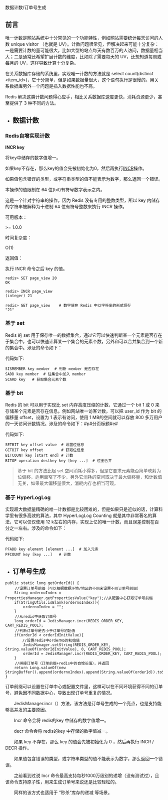 数据计数/订单号生成

## 前言

唯一计数是网站系统中十分常见的一个功能特性，例如网站需要统计每天访问的人数 unique visitor ​（也就是 UV）。计数问题很常见，但解决起来可能十分复杂：一是需要计数的量可能很大，比如大型的站点每天有数百万的人访问，数据量相当大；二是通常还希望扩展计数的维度，比如除了需要每天的 UV，还想知道每周或每月的 UV，这样导致计算十分复杂。

在关系数据库存储的系统里，实现唯一计数的方法就是 select count(distinct <item_id>)，它十分简单，但是如果数据量很大，这个语句执行是很慢的。用关系数据库另外一个问题是插入数据性能也不高。

Redis 解决这类计数问题得心应手，相比关系数据库速度更快，消耗资源更少，甚至提供了 3 种不同的方法。

* ## 数据计数

### Redis自增实现计数

**INCR key**

将key中储存的数字值增一。

如果key不存在，那么key的值会先被初始化为0，然后再执行[INCR](http://doc.redisfans.com/string/incr.html#incr)操作。

如果值包含错误的类型，或字符串类型的值不能表示为数字，那么返回一个错误。

本操作的值限制在 64 位\(bit\)有符号数字表示之内。

这是一个针对字符串的操作，因为 Redis 没有专用的整数类型，所以 key 内储存的字符串被解释为十进制 64 位有符号整数来执行 INCR 操作。

可用版本：

&gt;= 1.0.0

时间复杂度：

O\(1\)

返回值：

执行 INCR 命令之后 key 的值。

```
redis> SET page_view 20
OK

redis> INCR page_view
(integer) 21

redis> GET page_view    # 数字值在 Redis 中以字符串的形式保存
"21"
```
### 基于 set

Redis 的 set 用于保存唯一的数据集合，通过它可以快速判断某一个元素是否存在于集合中，也可以快速计算某一个集合的元素个数，另外和可以合并集合到一个新的集合中。涉及的命令如下：

代码如下:
```
SISMEMBER key member  # 判断 member 是否存在
SADD key member  # 往集合中加入 member
SCARD key   # 获取集合元素个数 
```
### 基于 bit

Redis 的 bit 可以用于实现比 set 内存高度压缩的计数，它通过一个 bit 1 或 0 来存储某个元素是否存在信息。例如网站唯一访客计数，可以把 user_id 作为 bit 的偏移量 offset，设置为 1 表示有访问，使用 1 MB的空间就可以存放 800 多万用户的一天访问计数情况。涉及的命令如下：#p#分页标题#e#

代码如下:

```
SETBIT key offset value  # 设置位信息
GETBIT key offset        # 获取位信息
BITCOUNT key [start end] # 计数
BITOP operation destkey key [key ...]  # 位图合并 
```
 
>基于 bit 的方法比起 set 空间消耗小得多，但是它要求元素能否简单映射为位偏移，适用面窄了不少，另外它消耗的空间取决于最大偏移量，和计数值无关，如果最大偏移量很大，消耗内存也相当可观。

### 基于 HyperLogLog
实现超大数据量精确的唯一计数都是比较困难的，但是如果只是近似的话，计算科学里有很多高效的算法，其中 HyperLogLog Counting 就是其中非常著名的算法，它可以仅仅使用 12 k左右的内存，实现上亿的唯一计数，而且误差控制在百分之一左右。涉及的命令如下：

代码如下:

```
PFADD key element [element ...]  # 加入元素
PFCOUNT key [key ...]   # 计数
```

* ## 订单号生成

```
public static long getOrderId() {
　　 //设置订单号前缀（可以根据数据环境/地区的不同来设置不同订单号前缀）
    String ordernoIndex = PropertiesManager.getPropertiesValue("key");//从配置中心获取订单号前缀
    if(StringUtils.isBlank(ordernoIndex)){
        ordernoIndex = "";
    }
　　 //从redis中获取订单号
    long orderId = JedisManager.incr(REDIS_ORDER_KEY, CART_REDIS_POOL);
　　 //判断订单号是否小于订单号初始值
    if(orderId < orderIdInitValue){
　　　　 //设置redis中orderNo的初始值
        JedisManager.setString(REDIS_ORDER_KEY, String.valueOf(orderIdInitValue), 0, CART_REDIS_POOL);
        orderId = JedisManager.incr(REDIS_ORDER_KEY, CART_REDIS_POOL);
    }
　　 //拼接订单号（订单前缀+redis中的自增长值），并返回
    return Long.valueOf(new StringBuffer().append(ordernoIndex).append(String.valueOf(orderId)).toString());
}
```
订单前缀可以设置在订单中心或配置文件里，这样可以在不同环境获得不同的订单号，避免因不同数据中心，导致出现订单号重复的情况。 

　　JedisManager.incr（）方法，该方法是订单号生成的一个亮点，也是支持能够高并发的主要原因。

　　Incr 命令会将 redis的key 中储存的数字值增一。

　　decr 命令会将 redis的key 中存储的数字值减一。

　　如果 key 不存在，那么 key 的值会先被初始化为 0 ，然后再执行 INCR / DECR 操作。

　　如果值包含错误的类型，或字符串类型的值不能表示为数字，那么返回一个错误。

　　之前看到过说 Incr 命令最高支持每秒1000万级别的递增（没有测试过），且该命令支持原子性，用来生成订单号来说还是比较轻松的。

　　同样的该方式也适用于 ”秒杀“库存的递减 等场景。　
